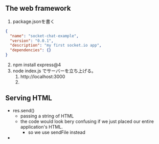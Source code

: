 ## The web framework

1. package.jsonを書く
```json
{
  "name": "socket-chat-example",
  "version": "0.0.1",
  "description": "my first socket.io app",
  "dependencies": {}
}
```
2. npm install express@4
3. node index.js でサーバーを立ち上げる。
   1. <a hred="http://localhost:3000">http://localhost:3000</a>
   2. 

## Serving HTML

- res.send()
  - passing a string of HTML
  - the code would look bery confusing if we just placed our entire application's HTML.
    - so we use sendFile instead
- 